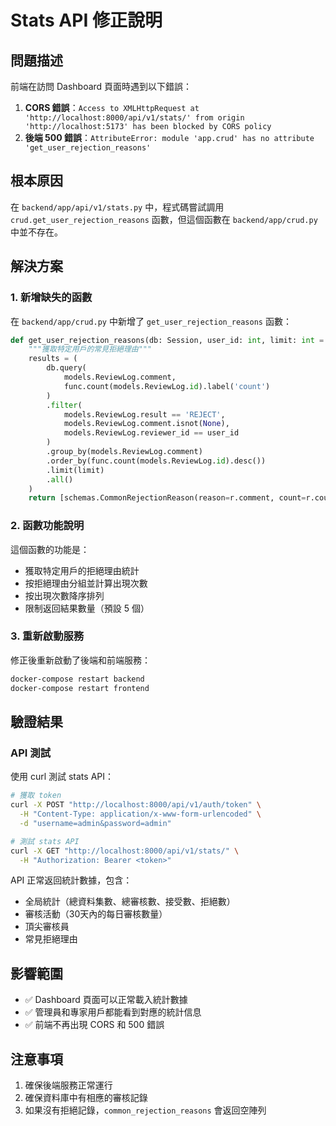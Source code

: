 # Stats API 修正說明

## 問題描述

前端在訪問 Dashboard 頁面時遇到以下錯誤：

1. **CORS 錯誤**：`Access to XMLHttpRequest at 'http://localhost:8000/api/v1/stats/' from origin 'http://localhost:5173' has been blocked by CORS policy`
2. **後端 500 錯誤**：`AttributeError: module 'app.crud' has no attribute 'get_user_rejection_reasons'`

## 根本原因

在 `backend/app/api/v1/stats.py` 中，程式碼嘗試調用 `crud.get_user_rejection_reasons` 函數，但這個函數在 `backend/app/crud.py` 中並不存在。

## 解決方案

### 1. 新增缺失的函數

在 `backend/app/crud.py` 中新增了 `get_user_rejection_reasons` 函數：

```python
def get_user_rejection_reasons(db: Session, user_id: int, limit: int = 5) -> list[schemas.CommonRejectionReason]:
    """獲取特定用戶的常見拒絕理由"""
    results = (
        db.query(
            models.ReviewLog.comment,
            func.count(models.ReviewLog.id).label('count')
        )
        .filter(
            models.ReviewLog.result == 'REJECT', 
            models.ReviewLog.comment.isnot(None),
            models.ReviewLog.reviewer_id == user_id
        )
        .group_by(models.ReviewLog.comment)
        .order_by(func.count(models.ReviewLog.id).desc())
        .limit(limit)
        .all()
    )
    return [schemas.CommonRejectionReason(reason=r.comment, count=r.count) for r in results]
```

### 2. 函數功能說明

這個函數的功能是：
- 獲取特定用戶的拒絕理由統計
- 按拒絕理由分組並計算出現次數
- 按出現次數降序排列
- 限制返回結果數量（預設 5 個）

### 3. 重新啟動服務

修正後重新啟動了後端和前端服務：

```bash
docker-compose restart backend
docker-compose restart frontend
```

## 驗證結果

### API 測試

使用 curl 測試 stats API：

```bash
# 獲取 token
curl -X POST "http://localhost:8000/api/v1/auth/token" \
  -H "Content-Type: application/x-www-form-urlencoded" \
  -d "username=admin&password=admin"

# 測試 stats API
curl -X GET "http://localhost:8000/api/v1/stats/" \
  -H "Authorization: Bearer <token>"
```

API 正常返回統計數據，包含：
- 全局統計（總資料集數、總審核數、接受數、拒絕數）
- 審核活動（30天內的每日審核數量）
- 頂尖審核員
- 常見拒絕理由

## 影響範圍

- ✅ Dashboard 頁面可以正常載入統計數據
- ✅ 管理員和專家用戶都能看到對應的統計信息
- ✅ 前端不再出現 CORS 和 500 錯誤

## 注意事項

1. 確保後端服務正常運行
2. 確保資料庫中有相應的審核記錄
3. 如果沒有拒絕記錄，`common_rejection_reasons` 會返回空陣列 